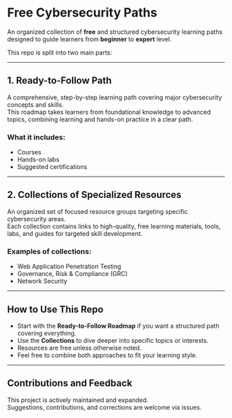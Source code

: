 # Free Cybersecurity Paths

An organized collection of **free** and structured cybersecurity learning paths designed to guide learners from **beginner** to **expert** level.

This repo is split into two main parts:

---

## 1. Ready-to-Follow Path

A comprehensive, step-by-step learning path covering major cybersecurity concepts and skills.  
This roadmap takes learners from foundational knowledge to advanced topics, combining learning and hands-on practice in a clear path.

### What it includes:
- Courses
- Hands-on labs
- Suggested certifications

---

## 2. Collections of Specialized Resources

An organized set of focused resource groups targeting specific cybersecurity areas.  
Each collection contains links to high-quality, free learning materials, tools, labs, and guides for targeted skill development.

### Examples of collections:
- Web Application Penetration Testing
- Governance, Risk & Compliance (GRC)
- Network Security

---

## How to Use This Repo

- Start with the **Ready-to-Follow Roadmap** if you want a structured path covering everything.
- Use the **Collections** to dive deeper into specific topics or interests.
- Resources are free unless otherwise noted.
- Feel free to combine both approaches to fit your learning style.

---

## Contributions and Feedback

This project is actively maintained and expanded.  
Suggestions, contributions, and corrections are welcome via issues.
